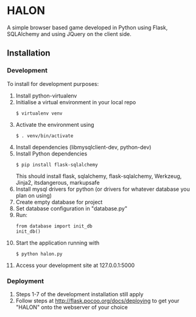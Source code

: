 HALON
=====
A simple browser based game developed in Python using Flask, SQLAlchemy and using JQuery on the client side.

## Installation

### Development
To install for development purposes:  
1) Install python-virtualenv  
2) Initialise a virtual environment in your local repo  
	```  
	$ virtualenv venv  
	```  
3) Activate the environment using  
	```  
	$ . venv/bin/activate  
	```  
4) Install dependencies (libmysqlclient-dev, python-dev)  
5) Install Python dependencies  
	```  
	$ pip install flask-sqlalchemy  
	```   
	This should install flask, sqlalchemy, flask-sqlalchemy, Werkzeug, Jinja2, itsdangerous, markupsafe  
4) Install mysql drivers for python (or drivers for whatever database you plan on using)  
5) Create empty database for project  
6) Set database configuration in "database.py"  
7) Run: 
	```  
	from database import init_db  
	init_db()  
	```  
8) Start the application running with  
	```  
	$ python halon.py  
	```  
9) Access your development site at 127.0.0.1:5000  
  
### Deployment
1) Steps 1-7 of the development installation still apply  
2) Follow steps at http://flask.pocoo.org/docs/deploying to get your "HALON" onto the webserver of your choice 
